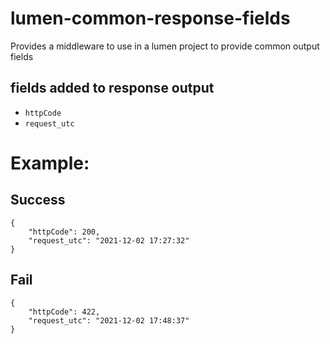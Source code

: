 # lumen-common-response-fields
Provides a middleware to use in a lumen project to provide common output fields

## fields added to response output
  * `httpCode`
  * `request_utc`

# Example:

## Success 

```
{
    "httpCode": 200,
    "request_utc": "2021-12-02 17:27:32"
}
```

## Fail

```
{
    "httpCode": 422,
    "request_utc": "2021-12-02 17:48:37"
}
```
